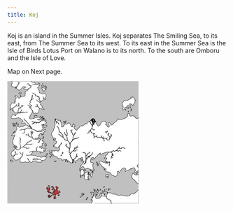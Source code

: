 ```yaml
---
title: Koj
---
```


 Koj is an island in the Summer Isles. Koj separates The Smiling Sea, to its east, from The Summer Sea to its west. To its east in the Summer Sea is the Isle of Birds Lotus Port on Walano is to its north. To the south are Omboru and the Isle of Love.

Map on Next page.

![Image](images/000054.jpg)


